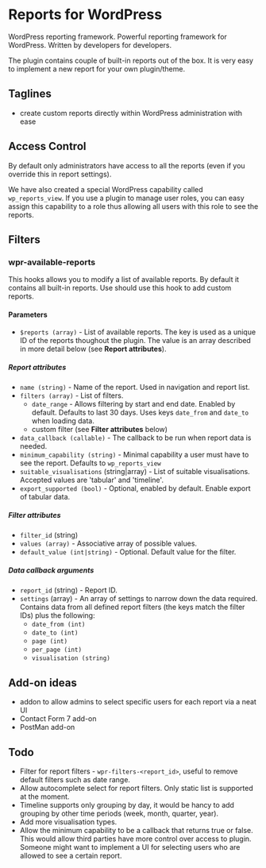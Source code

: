 # Reports for WordPress

WordPress reporting framework. Powerful reporting framework for WordPress. Written by developers for developers.

The plugin contains couple of built-in reports out of the box. It is very easy to implement a new report for your own plugin/theme.

## Taglines

- create custom reports directly within WordPress administration with ease

## Access Control

By default only administrators have access to all the reports (even if you override this in report settings).

We have also created a special WordPress capability called `wp_reports_view`. If you use a plugin to manage user roles, you can easy assign this capability to a role thus allowing all users with this role to see the reports.

## Filters

### wpr-available-reports

This hooks allows you to modify a list of available reports. By default it contains
all built-in reports. Use should use this hook to add custom reports.

#### Parameters

- `$reports (array)` - List of available reports. The key is used as a unique ID of the reports thoughout the plugin. The value is an array described in more detail below (see **Report attributes**).

##### Report attributes
- `name (string)` - Name of the report. Used in navigation and report list.
- `filters (array)` - List of filters.
  - `date_range` - Allows filtering by start and end date. Enabled by default. Defaults to last 30 days. Uses keys `date_from` and `date_to` when loading data.
  - custom filter (see **Filter attributes** below)
- `data_callback (callable)` - The callback to be run when report data is needed.
- `minimum_capability (string)` - Minimal capability a user must have to see the report. Defaults to `wp_reports_view`
- `suitable_visualisations` (string|array) - List of suitable visualisations. Accepted values are 'tabular' and 'timeline'.
- `export_supported (bool)` - Optional, enabled by default. Enable export of tabular data.

##### Filter attributes
- `filter_id` (string)
- `values (array)` - Associative array of possible values.
- `default_value (int|string)` - Optional. Default value for the filter.

##### Data callback arguments
- `report_id` (string) - Report ID.
- `settings` (array) - An array of settings to narrow down the data required. Contains data from all defined report filters (the keys match the filter IDs) plus the following:
  - `date_from (int)`
  - `date_to (int)`
  - `page (int)`
  - `per_page (int)`
  - `visualisation (string)`

## Add-on ideas
- addon to allow admins to select specific users for each report via a neat UI
- Contact Form 7 add-on
- PostMan add-on

## Todo
- Filter for report filters - `wpr-filters-<report_id>`, useful to remove default filters such as date range.
- Allow autocomplete select for report filters. Only static list is supported at the moment.
- Timeline supports only grouping by day, it would be hancy to add grouping by other time periods (week, month, quarter, year).
- Add more visualisation types.
- Allow the minimum capability to be a callback that returns true or false. This would allow third parties have more control over access to plugin. Someone might want to implement a UI for selecting users who are allowed to see a certain report.